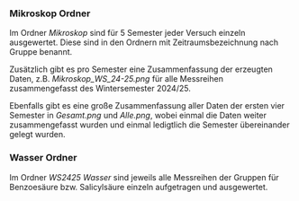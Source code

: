 ### Mikroskop Ordner
Im Ordner *Mikroskop* sind für 5 Semester jeder Versuch einzeln ausgewertet. Diese sind in den Ordnern mit Zeitraumsbezeichnung nach Gruppe benannt. 

Zusätzlich gibt es pro Semester eine Zusammenfassung der erzeugten Daten, z.B. *Mikroskop_WS_24-25.png* für alle Messreihen zusammengefasst des Wintersemester 2024/25.

Ebenfalls gibt es eine große Zusammenfassung aller Daten der ersten vier Semester in *Gesamt.png* und *Alle.png*, wobei einmal die Daten weiter zusammengefasst wurden und einmal ledigtlich die Semester übereinander gelegt wurden.


### Wasser Ordner
Im Ordner *WS2425 Wasser* sind jeweils alle Messreihen der Gruppen für Benzoesäure bzw. Salicylsäure einzeln aufgetragen und ausgewertet.

